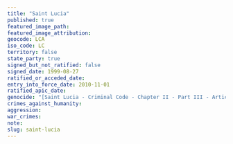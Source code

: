 ```yaml
---
title: "Saint Lucia"
published: true
featured_image_path:
featured_image_attribution:
geocode: LCA
iso_code: LC
territory: false
state_party: true
signed_but_not_ratified: false
signed_date: 1999-08-27
ratified_or_acceded_date:
entry_into_force_date: 2010-11-01
ratified_apic_date:
genocide: "[Saint Lucia - Criminal Code - Chapter II - Part III - Article 358](https://iccdb.hrlc.net/data/doc/794/keyword/46/)"
crimes_against_humanity:
aggression:
war_crimes:
note:
slug: saint-lucia
---
```


